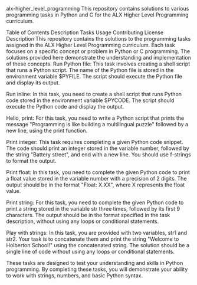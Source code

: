 alx-higher_level_programming
This repository contains solutions to various programming tasks in Python and C for the ALX Higher Level Programming curriculum.

Table of Contents
Description
Tasks
Usage
Contributing
License
Description
This repository contains the solutions to the programming tasks assigned in the ALX Higher Level Programming curriculum. Each task focuses on a specific concept or problem in Python or C programming. The solutions provided here demonstrate the understanding and implementation of these concepts.
Run Python file: This task involves creating a shell script that runs a Python script. The name of the Python file is stored in the environment variable $PYFILE. The script should execute the Python file and display its output.

Run inline: In this task, you need to create a shell script that runs Python code stored in the environment variable $PYCODE. The script should execute the Python code and display the output.

Hello, print: For this task, you need to write a Python script that prints the message "Programming is like building a multilingual puzzle" followed by a new line, using the print function.

Print integer: This task requires completing a given Python code snippet. The code should print an integer stored in the variable number, followed by the string "Battery street", and end with a new line. You should use f-strings to format the output.

Print float: In this task, you need to complete the given Python code to print a float value stored in the variable number with a precision of 2 digits. The output should be in the format "Float: X.XX", where X represents the float value.

Print string: For this task, you need to complete the given Python code to print a string stored in the variable str three times, followed by its first 9 characters. The output should be in the format specified in the task description, without using any loops or conditional statements.

Play with strings: In this task, you are provided with two variables, str1 and str2. Your task is to concatenate them and print the string "Welcome to Holberton School!" using the concatenated string. The solution should be a single line of code without using any loops or conditional statements.

These tasks are designed to test your understanding and skills in Python programming. By completing these tasks, you will demonstrate your ability to work with strings, numbers, and basic Python syntax.
